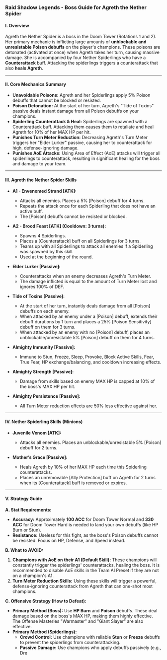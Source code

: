 ### **Raid Shadow Legends - Boss Guide for Agreth the Nether Spider**

#### **I. Overview**

Agreth the Nether Spider is a boss in the Doom Tower (Rotations 1 and 2). Her primary mechanic is inflicting large amounts of **unblockable and unresistable Poison debuffs** on the player's champions. These poisons are detonated (activated at once) when Agreth takes her turn, causing massive damage. She is accompanied by four Nether Spiderlings who have a **Counterattack** buff. Attacking the spiderlings triggers a counterattack that also **heals Agreth**.

---

#### **II. Core Mechanics Summary**

*   **Unavoidable Poisons:** Agreth and her Spiderlings apply 5% Poison debuffs that cannot be blocked or resisted.
*   **Poison Detonation:** At the start of her turn, Agreth's "Tide of Toxins" passive deals instant damage from all Poison debuffs on your champions.
*   **Spiderling Counterattack & Heal:** Spiderlings are spawned with a Counterattack buff. Attacking them causes them to retaliate and heal Agreth for 10% of her MAX HP per hit.
*   **Punishes Turn Meter Reduction:** Decreasing Agreth's Turn Meter triggers her "Elder Lurker" passive, causing her to counterattack for high, defense-ignoring damage.
*   **Punishes AoE Attacks:** Using Area of Effect (AoE) attacks will trigger all spiderlings to counterattack, resulting in significant healing for the boss and damage to your team.

---

#### **III. Agreth the Nether Spider Skills**

*   **A1 - Envenomed Strand [ATK]:**
    *   Attacks all enemies. Places a 5% [Poison] debuff for 4 turns.
    *   Repeats the attack once for each Spiderling that does not have an active buff.
    *   The [Poison] debuffs cannot be resisted or blocked.

*   **A2 - Brood Feast [ATK] (Cooldown: 3 turns):**
    *   Spawns 4 Spiderlings.
    *   Places a [Counterattack] buff on all Spiderlings for 3 turns.
    *   Teams up with all Spiderlings to attack all enemies if a Spiderling was spawned by this skill.
    *   Used at the beginning of the round.

*   **Elder Lurker [Passive]:**
    *   Counterattacks when an enemy decreases Agreth's Turn Meter.
    *   The damage inflicted is equal to the amount of Turn Meter lost and ignores 100% of DEF.

*   **Tide of Toxins [Passive]:**
    *   At the start of her turn, instantly deals damage from all [Poison] debuffs on each enemy.
    *   When attacked by an enemy under a [Poison] debuff, extends their debuff durations by 1 turn and places a 25% [Poison Sensitivity] debuff on them for 3 turns.
    *   When attacked by an enemy with no [Poison] debuff, places an unblockable/unresistable 5% [Poison] debuff on them for 4 turns.

*   **Almighty Immunity [Passive]:**
    *   Immune to Stun, Freeze, Sleep, Provoke, Block Active Skills, Fear, True Fear, HP exchange/balancing, and cooldown increasing effects.

*   **Almighty Strength [Passive]:**
    *   Damage from skills based on enemy MAX HP is capped at 10% of the boss's MAX HP per hit.

*   **Almighty Persistence [Passive]:**
    *   All Turn Meter reduction effects are 50% less effective against her.

---

#### **IV. Nether Spiderling Skills (Minions)**

*   **Juvenile Venom [ATK]:**
    *   Attacks all enemies. Places an unblockable/unresistable 5% [Poison] debuff for 2 turns.

*   **Mother’s Grace [Passive]:**
    *   Heals Agreth by 10% of her MAX HP each time this Spiderling counterattacks.
    *   Places an unremovable [Ally Protection] buff on Agreth for 2 turns when its [Counterattack] buff is removed or expires.

---

#### **V. Strategy Guide**

**A. Stat Requirements:**
*   **Accuracy:** Approximately **100 ACC** for Doom Tower Normal and **330 ACC** for Doom Tower Hard is needed to land your own debuffs (like HP Burn or Stun).
*   **Resistance:** Useless for this fight, as the boss's Poison debuffs cannot be resisted. Focus on HP, Defense, and Speed instead.

**B. What to AVOID:**
1.  **Champions with AoE on their A1 (Default Skill):** These champions will constantly trigger the spiderlings' counterattacks, healing the boss. It is recommended to disable AoE skills in the Team AI Preset if they are not on a champion's A1.
2.  **Turn Meter Reduction Skills:** Using these skills will trigger a powerful, defense-ignoring counterattack from Agreth that can one-shot most champions.

**C. Offensive Strategy (How to Defeat):**
*   **Primary Method (Boss):** Use **HP Burn** and **Poison** debuffs. These deal damage based on the boss's MAX HP, making them highly effective. The Offense Masteries "Warmaster" and "Giant Slayer" are also effective.
*   **Primary Method (Spiderlings):**
    *   **Crowd Control:** Use champions with reliable **Stun** or **Freeze** debuffs to prevent the spiderlings from counterattacking.
    *   **Passive Damage:** Use champions who apply debuffs passively (e.g., Dre